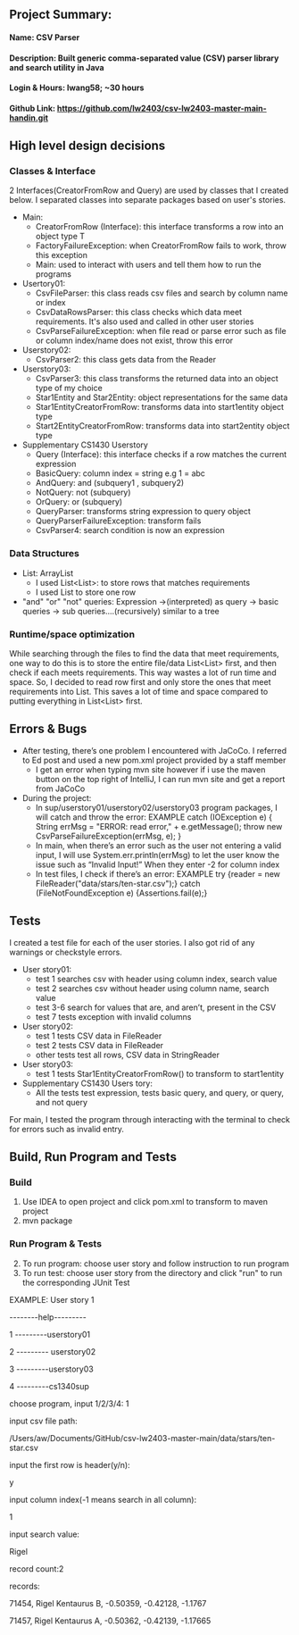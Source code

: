## Project Summary: 
#### Name: CSV Parser
#### Description: Built generic comma-separated value (CSV) parser library and search utility in Java
#### Login & Hours: lwang58; ~30 hours 
#### Github Link: https://github.com/lw2403/csv-lw2403-master-main-handin.git


## High level design decisions
### Classes & Interface
2 Interfaces(CreatorFromRow and Query) are used by classes that I created below. 
I separated classes into separate packages based on user's stories.
* Main: 
  * CreatorFromRow (Interface): this interface transforms a row into an object type T
  * FactoryFailureException: when CreatorFromRow fails to work, throw this exception
  * Main: used to interact with users and tell them how to run the programs 
* Usertory01:
  * CsvFileParser: this class reads csv files and search by column name or index 
  * CsvDataRowsParser: this class checks which data meet requirements. It's also used and called in other user stories
  * CsvParseFailureException: when file read or parse error such as file or column index/name does not exist, throw this error
* Userstory02:
  * CsvParser2: this class gets data from the Reader 
* Userstory03:
  * CsvParser3: this class transforms the returned data into an object type of my choice
  * Star1Entity and Star2Entity: object representations for the same data
  * Star1EntityCreatorFromRow: transforms data into start1entity object type
  * Start2EntityCreatorFromRow: transforms data into start2entity object type
* Supplementary CS1430 Userstory
  * Query (Interface): this interface checks if a row matches the current expression
  * BasicQuery: column index = string e.g 1 = abc
  * AndQuery: and (subquery1 , subquery2) 
  * NotQuery: not (subquery)
  * OrQuery: or (subquery)
  * QueryParser: transforms string expression to query object 
  * QueryParserFailureException: transform fails
  * CsvParser4: search condition is now an expression 

### Data Structures

* List: ArrayList
  * I used List<List<String>>:  to store rows that matches requirements 
  * I used List<String> to store one row 
* "and" "or" "not" queries:
Expression ->(interpreted) as query -> basic queries -> sub queries....(recursively)
similar to a tree

### Runtime/space optimization 
While searching through the files to find the data that meet requirements, one way to do this is 
to store the entire file/data List<List<String>> first, and then check if each meets requirements. 
This way wastes a lot of run time and space. So, I decided to read row first and only store the ones
that meet requirements into List<String>. This saves a lot of time and space compared to putting 
everything in List<List<String>> first.

## Errors & Bugs
* After testing, there’s one problem I encountered with JaCoCo. I referred to Ed post and used a new pom.xml project provided
by a staff member
  * I get an error when typing mvn site however if i use the maven button on the top right of IntelliJ, I can run 
mvn site and get a report from JaCoCo
* During the project:
  * In sup/userstory01/userstory02/userstory03 program packages, I will catch and throw the error: EXAMPLE  catch (IOException e) { String errMsg = "ERROR: read error," + 
  e.getMessage(); throw new CsvParseFailureException(errMsg, e); }
  * In main, when there’s an error such as the user not entering a valid input, I will use System.err.println(errMsg) to let the user know the issue such as “Invalid Input!” When they enter -2 for column index
  * In test files, I check if there’s an error: EXAMPLE try {reader = new FileReader("data/stars/ten-star.csv");} catch (FileNotFoundException e) {Assertions.fail(e);}

## Tests
I created a test file for each of the user stories. I also got rid of any warnings or checkstyle errors. 
* User story01: 
  * test 1 searches csv with header using column index, search value
  * test 2 searches csv without header using column name, search value
  * test 3-6 search for values that are, and aren’t, present in the CSV
  * test 7 tests exception with invalid columns
* User story02:
  * test 1 tests CSV data in FileReader 
  * test 2 tests CSV data in FileReader
  * other tests test all rows, CSV data in StringReader
* User story03:
  * test 1 tests Star1EntityCreatorFromRow() to transform to start1entity
* Supplementary CS1430 Users tory: 
  * All the tests test expression, tests basic query, and query, or query, and not query

For main, I tested the program through interacting with the terminal to check for errors such as invalid entry.

## Build, Run Program and Tests
### Build
1. Use IDEA to open project and click pom.xml to transform to maven project
2. mvn package 

### Run Program & Tests
2. To run program: choose user story and follow instruction to run program 
3. To run test: choose user story from the directory and click "run" to run the corresponding JUnit Test

EXAMPLE: User story 1 

--------help---------

1 ---------userstory01

2 --------- userstory02

3 ---------userstory03

4 ---------cs1340sup

choose program, input 1/2/3/4:
   1
   
input csv file path:

/Users/aw/Documents/GitHub/csv-lw2403-master-main/data/stars/ten-star.csv

input the first row is header(y/n): 

y

input column index(-1 means search in all column):

1
   
input search value:

Rigel

record count:2

records:
   
71454, Rigel Kentaurus B, -0.50359, -0.42128, -1.1767

71457, Rigel Kentaurus A, -0.50362, -0.42139, -1.17665




